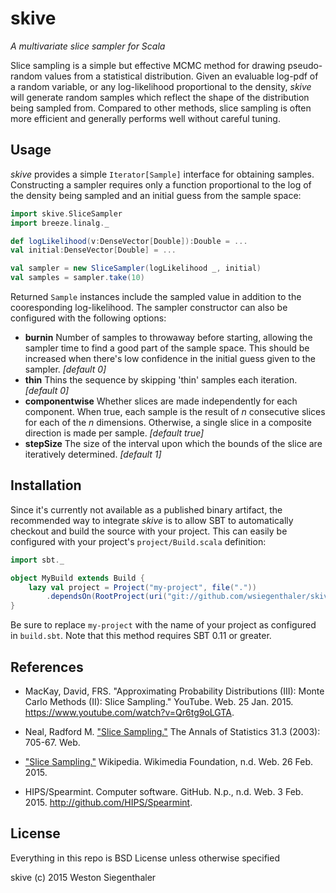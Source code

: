 # skive
*A multivariate slice sampler for Scala*

Slice sampling is a simple but effective MCMC method for drawing pseudo-random values from a statistical distribution.  Given an evaluable log-pdf of a random variable, or any log-likelihood proportional to the density, *skive* will generate random samples which reflect the shape of the distribution being sampled from.  Compared to other methods, slice sampling is often more efficient and generally performs well without careful tuning.

## Usage

*skive* provides a simple ```Iterator[Sample]``` interface for obtaining samples.  Constructing a sampler requires only a function proportional to the log of the density being sampled and an initial guess from the sample space:
```scala
import skive.SliceSampler
import breeze.linalg._

def logLikelihood(v:DenseVector[Double]):Double = ...
val initial:DenseVector[Double] = ...

val sampler = new SliceSampler(logLikelihood _, initial)
val samples = sampler.take(10)
```
Returned ```Sample``` instances include the sampled value in addition to the cooresponding log-likelihood.  The sampler constructor can also be configured with the following options:
* **burnin** Number of samples to throwaway before starting, allowing the sampler time to find a good part of the sample space. This should be increased when there's low confidence in the initial guess given to the sampler. *[default 0]*
* **thin** Thins the sequence by skipping 'thin' samples each iteration. *[default 0]*
* **componentwise** Whether slices are made independently for each component.  When true, each sample is the result of *n* consecutive slices for each of the *n* dimensions. Otherwise, a single slice in a composite direction is made per sample. *[default true]*
* **stepSize** The size of the interval upon which the bounds of the slice are iteratively determined. *[default 1]*

## Installation

Since it's currently not available as a published binary artifact, the recommended way to integrate *skive* is to allow SBT to automatically checkout and build the source with your project.  This can easily be configured with your project's ```project/Build.scala``` definition:

```scala
import sbt._

object MyBuild extends Build {
    lazy val project = Project("my-project", file("."))
        .dependsOn(RootProject(uri("git://github.com/wsiegenthaler/skive.git")))
}
```
Be sure to replace ```my-project``` with the name of your project as configured in ```build.sbt```.  Note that this method requires SBT 0.11 or greater.

## References

* MacKay, David, FRS. "Approximating Probability Distributions (III): Monte Carlo Methods (II): Slice Sampling." YouTube. Web. 25 Jan. 2015. <https://www.youtube.com/watch?v=Qr6tg9oLGTA>.

* Neal, Radford M. ["Slice Sampling."](http://people.ee.duke.edu/~lcarin/slice.pdf) The Annals of Statistics 31.3 (2003): 705-67. Web.

* ["Slice Sampling."](http://en.wikipedia.org/wiki/Slice_sampling) Wikipedia. Wikimedia Foundation, n.d. Web. 26 Feb. 2015.

* HIPS/Spearmint. Computer software. GitHub. N.p., n.d. Web. 3 Feb. 2015. <http://github.com/HIPS/Spearmint>.

## License

Everything in this repo is BSD License unless otherwise specified

skive (c) 2015 Weston Siegenthaler

